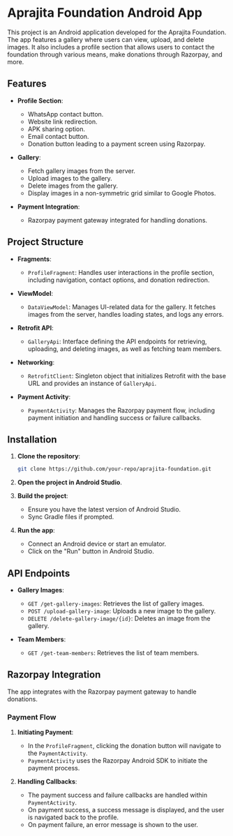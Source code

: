 # Aprajita Foundation Android App

This project is an Android application developed for the Aprajita Foundation. The app features a gallery where users can view, upload, and delete images. It also includes a profile section that allows users to contact the foundation through various means, make donations through Razorpay, and more.

## Features

- **Profile Section**:
  - WhatsApp contact button.
  - Website link redirection.
  - APK sharing option.
  - Email contact button.
  - Donation button leading to a payment screen using Razorpay.

- **Gallery**:
  - Fetch gallery images from the server.
  - Upload images to the gallery.
  - Delete images from the gallery.
  - Display images in a non-symmetric grid similar to Google Photos.

- **Payment Integration**:
  - Razorpay payment gateway integrated for handling donations.

## Project Structure

- **Fragments**:
  - `ProfileFragment`: Handles user interactions in the profile section, including navigation, contact options, and donation redirection.

- **ViewModel**:
  - `DataViewModel`: Manages UI-related data for the gallery. It fetches images from the server, handles loading states, and logs any errors.

- **Retrofit API**:
  - `GalleryApi`: Interface defining the API endpoints for retrieving, uploading, and deleting images, as well as fetching team members.

- **Networking**:
  - `RetrofitClient`: Singleton object that initializes Retrofit with the base URL and provides an instance of `GalleryApi`.

- **Payment Activity**:
  - `PaymentActivity`: Manages the Razorpay payment flow, including payment initiation and handling success or failure callbacks.

## Installation

1. **Clone the repository**:
    ```bash
    git clone https://github.com/your-repo/aprajita-foundation.git
    ```

2. **Open the project in Android Studio**.

3. **Build the project**:
    - Ensure you have the latest version of Android Studio.
    - Sync Gradle files if prompted.

4. **Run the app**:
    - Connect an Android device or start an emulator.
    - Click on the "Run" button in Android Studio.

## API Endpoints

- **Gallery Images**:
  - `GET /get-gallery-images`: Retrieves the list of gallery images.
  - `POST /upload-gallery-image`: Uploads a new image to the gallery.
  - `DELETE /delete-gallery-image/{id}`: Deletes an image from the gallery.

- **Team Members**:
  - `GET /get-team-members`: Retrieves the list of team members.

## Razorpay Integration

The app integrates with the Razorpay payment gateway to handle donations.

### Payment Flow

1. **Initiating Payment**:
   - In the `ProfileFragment`, clicking the donation button will navigate to the `PaymentActivity`.
   - `PaymentActivity` uses the Razorpay Android SDK to initiate the payment process.

2. **Handling Callbacks**:
   - The payment success and failure callbacks are handled within `PaymentActivity`.
   - On payment success, a success message is displayed, and the user is navigated back to the profile.
   - On payment failure, an error message is shown to the user.
